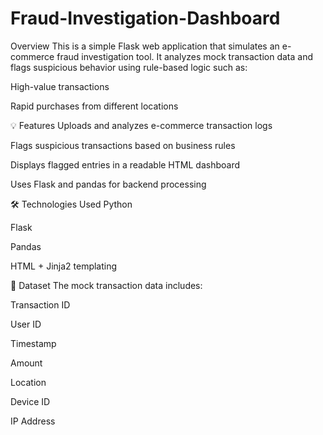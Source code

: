 # Fraud-Investigation-Dashboard
Overview
This is a simple Flask web application that simulates an e-commerce fraud investigation tool. It analyzes mock transaction data and flags suspicious behavior using rule-based logic such as:

High-value transactions

Rapid purchases from different locations

💡 Features
Uploads and analyzes e-commerce transaction logs

Flags suspicious transactions based on business rules

Displays flagged entries in a readable HTML dashboard

Uses Flask and pandas for backend processing

🛠️ Technologies Used
Python

Flask

Pandas

HTML + Jinja2 templating

📂 Dataset
The mock transaction data includes:

Transaction ID

User ID

Timestamp

Amount

Location

Device ID

IP Address
